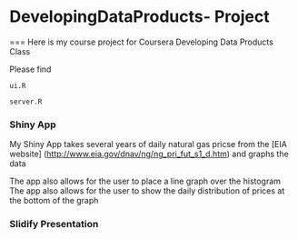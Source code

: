 DevelopingDataProducts- Project
======================

===
Here is my course project for Coursera Developing Data Products Class

Please find

```
ui.R
```

```
server.R
```

### Shiny App

My Shiny App takes several years of daily natural gas pricse from the [EIA website] (http://www.eia.gov/dnav/ng/ng_pri_fut_s1_d.htm) and graphs the data

The app also allows for the user to place a line graph over the histogram 
The app also allows for the user to show the daily distribution of prices at the bottom of the graph


### Slidify Presentation

